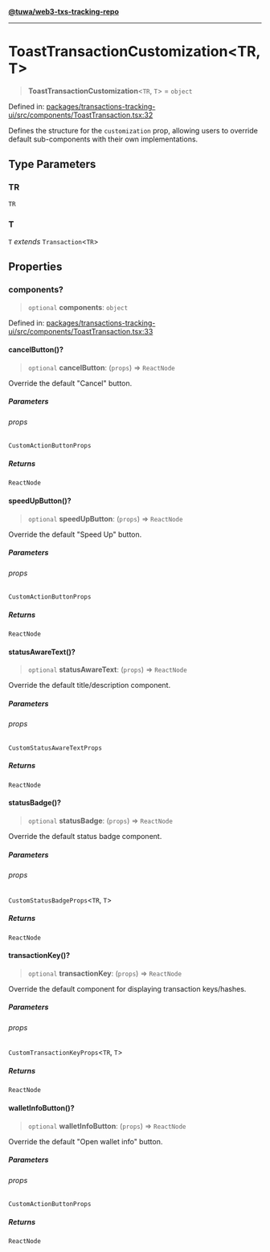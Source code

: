 [**@tuwa/web3-txs-tracking-repo**](../../../README.md)

***

# ToastTransactionCustomization\<TR, T\>

> **ToastTransactionCustomization**\<`TR`, `T`\> = `object`

Defined in: [packages/transactions-tracking-ui/src/components/ToastTransaction.tsx:32](https://github.com/TuwaIO/web3-transactions-tracking/blob/e6f38bfab450649788c22def7fd642efe2ed7d65/packages/transactions-tracking-ui/src/components/ToastTransaction.tsx#L32)

Defines the structure for the `customization` prop, allowing users to override
default sub-components with their own implementations.

## Type Parameters

### TR

`TR`

### T

`T` *extends* `Transaction`\<`TR`\>

## Properties

### components?

> `optional` **components**: `object`

Defined in: [packages/transactions-tracking-ui/src/components/ToastTransaction.tsx:33](https://github.com/TuwaIO/web3-transactions-tracking/blob/e6f38bfab450649788c22def7fd642efe2ed7d65/packages/transactions-tracking-ui/src/components/ToastTransaction.tsx#L33)

#### cancelButton()?

> `optional` **cancelButton**: (`props`) => `ReactNode`

Override the default "Cancel" button.

##### Parameters

###### props

`CustomActionButtonProps`

##### Returns

`ReactNode`

#### speedUpButton()?

> `optional` **speedUpButton**: (`props`) => `ReactNode`

Override the default "Speed Up" button.

##### Parameters

###### props

`CustomActionButtonProps`

##### Returns

`ReactNode`

#### statusAwareText()?

> `optional` **statusAwareText**: (`props`) => `ReactNode`

Override the default title/description component.

##### Parameters

###### props

`CustomStatusAwareTextProps`

##### Returns

`ReactNode`

#### statusBadge()?

> `optional` **statusBadge**: (`props`) => `ReactNode`

Override the default status badge component.

##### Parameters

###### props

`CustomStatusBadgeProps`\<`TR`, `T`\>

##### Returns

`ReactNode`

#### transactionKey()?

> `optional` **transactionKey**: (`props`) => `ReactNode`

Override the default component for displaying transaction keys/hashes.

##### Parameters

###### props

`CustomTransactionKeyProps`\<`TR`, `T`\>

##### Returns

`ReactNode`

#### walletInfoButton()?

> `optional` **walletInfoButton**: (`props`) => `ReactNode`

Override the default "Open wallet info" button.

##### Parameters

###### props

`CustomActionButtonProps`

##### Returns

`ReactNode`
